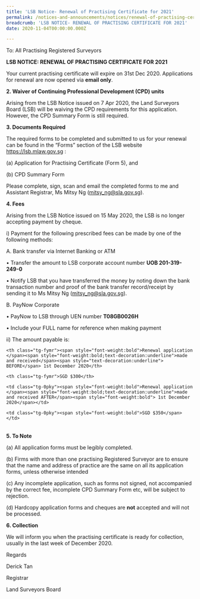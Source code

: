 ```yaml
---
title: 'LSB Notice- Renewal of Practising Certificate for 2021'
permalink: /notices-and-announcements/notices/renewal-of-practising-certificate-for-2021/
breadcrumb: 'LSB NOTICE- RENEWAL OF PRACTISING CERTIFICATE FOR 2021'
date: 2020-11-04T00:00:00.000Z

---
```


To: All Practising Registered Surveyors

**LSB NOTICE: RENEWAL OF PRACTISING CERTIFICATE FOR 2021**

Your current practising certificate will expire on 31st Dec 2020. Applications for renewal are now opened via **email only**.



**2. Waiver of Continuing Professional Development (CPD) units**



Arising from the LSB Notice issued on 7 Apr 2020, the Land Surveyors Board (LSB) will be waiving the CPD requirements for this application. However, the CPD Summary Form is still required.



**3. Documents Required**



The required forms to be completed and submitted to us for your renewal can be found in the “Forms” section of the LSB website <https://lsb.mlaw.gov.sg> :



(a) Application for Practising Certificate (Form 5), and



(b) CPD Summary Form 



Please complete, sign, scan and email the completed forms to me and Assistant Registrar, Ms Mitsy Ng (<mitsy_ng@sla.gov.sg>).



**4. Fees**


Arising from the LSB Notice issued on 15 May 2020, the LSB is no longer accepting payment by cheque.



i) Payment for the following prescribed fees can be made by one of the following methods:






A. Bank transfer via Internet Banking or ATM



•         Transfer the amount to LSB corporate account number **UOB 201-319-249-0**



•         Notify LSB that you have transferred the money by noting down the bank transaction number and proof of the bank transfer record/receipt by sending it to Ms Mitsy Ng (<mitsy_ng@sla.gov.sg>).



B. PayNow Corporate



•         PayNow to LSB through UEN number  **T08GB0026H**  

•         Include your FULL name for reference when making payment



ii) The amount payable is:



<style type="text/css">

.tg  {border-collapse:collapse;border-spacing:0;}

.tg td{font-family:Arial, sans-serif;font-size:14px;padding:10px 5px;border-style:solid;border-width:1px;overflow:hidden;word-break:normal;border-color:black;}

.tg th{font-family:Arial, sans-serif;font-size:14px;font-weight:normal;padding:10px 5px;border-style:solid;border-width:1px;overflow:hidden;word-break:normal;border-color:black;}

.tg .tg-fymr{font-weight:bold;border-color:inherit;text-align:left;vertical-align:top}

.tg .tg-0pky{border-color:inherit;text-align:left;vertical-align:top}

</style>

<table class="tg">

  <tr>

    <th class="tg-fymr"><span style="font-weight:bold">Renewal application </span><span style="font-weight:bold;text-decoration:underline">made and received</span><span style="text-decoration:underline"> BEFORE</span> 1st December 2020</th>

    <th class="tg-fymr">SGD $300</th>

  </tr>

  <tr>

    <td class="tg-0pky"><span style="font-weight:bold">Renewal application </span><span style="font-weight:bold;text-decoration:underline">made and received AFTER</span><span style="font-weight:bold"> 1st December 2020</span></td>

    <td class="tg-0pky"><span style="font-weight:bold">SGD $350</span></td>

  </tr>

</table>





**5. To Note**



(a) All application forms must be legibly completed.



(b) Firms with more than one practising Registered Surveyor are to ensure that the name and address of practice are the same on all its application forms, unless otherwise intended



(c) Any incomplete application, such as forms not signed, not accompanied by the correct fee, incomplete CPD Summary Form etc, will be subject to rejection.


(d) Hardcopy application forms and cheques are **not** accepted and will not be processed.



**6. Collection**



We will inform you when the practising certificate is ready for collection, usually in the last week of December 2020.



Regards

Derick Tan

Registrar

Land Surveyors Board


